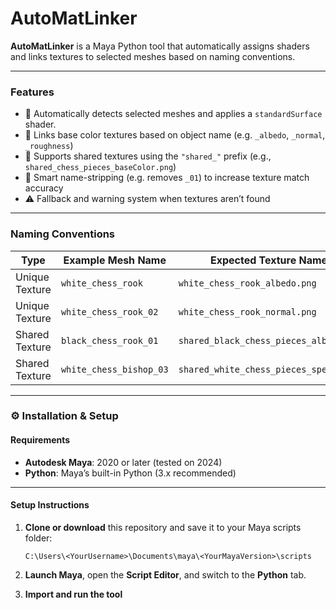 # AutoMatLinker 

**AutoMatLinker** is a Maya Python tool that automatically assigns shaders and links textures to selected meshes based on naming conventions.  

---

### Features

- 🔎 Automatically detects selected meshes and applies a `standardSurface` shader.
- 🎨 Links base color textures based on object name (e.g. `_albedo`, `_normal`, `_roughness`)
- 🤝 Supports shared textures using the `"shared_"` prefix (e.g., `shared_chess_pieces_baseColor.png`)
- 🧠 Smart name-stripping (e.g. removes `_01`) to increase texture match accuracy
- ⚠️ Fallback and warning system when textures aren’t found

---

### Naming Conventions

| **Type**         | **Example Mesh Name**       | **Expected Texture Name(s)**                        |
|------------------|------------------------------|-----------------------------------------------------|
| Unique Texture   | `white_chess_rook`           | `white_chess_rook_albedo.png`                   |
| Unique Texture   | `white_chess_rook_02`        | `white_chess_rook_normal.png`                      |
| Shared Texture   | `black_chess_rook_01`        | `shared_black_chess_pieces_albedo.png`          |
| Shared Texture   | `white_chess_bishop_03`      | `shared_white_chess_pieces_specular.png`           |

---

### ⚙️ Installation & Setup

#### Requirements

- **Autodesk Maya**: 2020 or later (tested on 2024)
- **Python**: Maya’s built-in Python (3.x recommended)

---

#### Setup Instructions

1. **Clone or download** this repository and save it to your Maya scripts folder:

    ```
    C:\Users\<YourUsername>\Documents\maya\<YourMayaVersion>\scripts
    ```

2. **Launch Maya**, open the **Script Editor**, and switch to the **Python** tab.

3. **Import and run the tool** 
